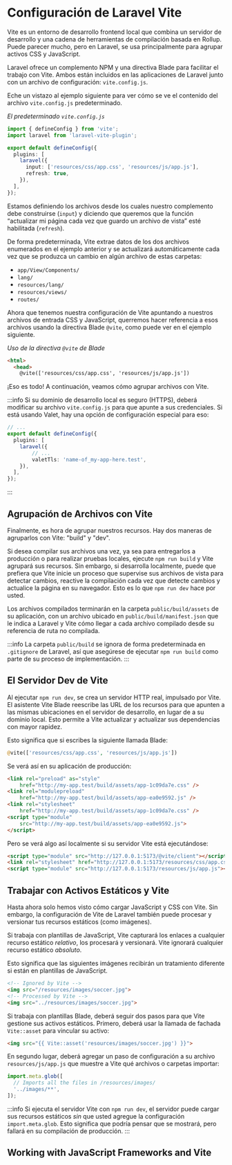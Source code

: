 # Configuración de Laravel Vite

Vite es un entorno de desarrollo frontend local que combina un servidor de desarrollo y una cadena de herramientas de compilación basada en Rollup. Puede parecer mucho, pero en Laravel, se usa principalmente para agrupar activos CSS y JavaScript.

Laravel ofrece un complemento NPM y una directiva Blade para facilitar el trabajo con Vite. Ambos están incluidos en las aplicaciones de Laravel junto con un archivo de configuración: `vite.config.js`.

Eche un vistazo al ejemplo siguiente para ver cómo se ve el contenido del archivo `vite.config.js` predeterminado.

_El predeterminado `vite.config.js`_
```ts
import { defineConfig } from 'vite';
import laravel from 'laravel-vite-plugin';

export default defineConfig({
  plugins: [
    laravel({
      input: ['resources/css/app.css', 'resources/js/app.js'],
      refresh: true,
    }),
  ],
});
```

Estamos definiendo los archivos desde los cuales nuestro complemento debe construirse (`input`) y diciendo que queremos que la función “actualizar mi página cada vez que guardo un archivo de vista” esté habilitada (`refresh`).

De forma predeterminada, Vite extrae datos de los dos archivos enumerados en el ejemplo anterior y se actualizará automáticamente cada vez que se produzca un cambio en algún archivo de estas carpetas:

- `app/View/Components/`
- `lang/`
- `resources/lang/`
- `resources/views/`
- `routes/`

Ahora que tenemos nuestra configuración de Vite apuntando a nuestros archivos de entrada CSS y JavaScript, querremos hacer referencia a esos archivos usando la directiva Blade `@vite`, como puede ver en el ejemplo siguiente.

_Uso de la directiva `@vite` de Blade_
```html
<html>
  <head>
    @vite(['resources/css/app.css', 'resources/js/app.js'])
```

¡Eso es todo! A continuación, veamos cómo agrupar archivos con Vite.

:::info
Si su dominio de desarrollo local es seguro (HTTPS), deberá modificar su archivo `vite.config.js` para que apunte a sus credenciales. Si está usando Valet, hay una opción de configuración especial para eso:
```ts
// ...
export default defineConfig({
  plugins: [
    laravel({
        // ...
        valetTls: 'name-of_my-app-here.test',
    }),
  ],
});
```
:::

## Agrupación de Archivos con Vite

Finalmente, es hora de agrupar nuestros recursos. Hay dos maneras de agruparlos con Vite: "build" y "dev".

Si desea compilar sus archivos una vez, ya sea para entregarlos a producción o para realizar pruebas locales, ejecute `npm run build` y Vite agrupará sus recursos. Sin embargo, si desarrolla localmente, puede que prefiera que Vite inicie un proceso que supervise sus archivos de vista para detectar cambios, reactive la compilación cada vez que detecte cambios y actualice la página en su navegador. Esto es lo que `npm run dev` hace por usted.

Los archivos compilados terminarán en la carpeta `public/build/assets` de su aplicación, con un archivo ubicado en `public/build/manifest.json` que le indica a Laravel y Vite cómo llegar a cada archivo compilado desde su referencia de ruta no compilada.

:::info
La carpeta `public/build` se ignora de forma predeterminada en `.gitignore` de Laravel, así que asegúrese de ejecutar `npm run build` como parte de su proceso de implementación.
:::

## El Servidor Dev de Vite

Al ejecutar `npm run dev`, se crea un servidor HTTP real, impulsado por Vite. El asistente Vite Blade reescribe las URL de los recursos para que apunten a las mismas ubicaciones en el servidor de desarrollo, en lugar de a su dominio local. Esto permite a Vite actualizar y actualizar sus dependencias con mayor rapidez.

Esto significa que si escribes la siguiente llamada Blade:

```php
@vite(['resources/css/app.css', 'resources/js/app.js'])
```

Se verá así en su aplicación de producción:

```html
<link rel="preload" as="style"
    href="http://my-app.test/build/assets/app-1c09da7e.css" />
<link rel="modulepreload"
    href="http://my-app.test/build/assets/app-ea0e9592.js" />
<link rel="stylesheet"
    href="http://my-app.test/build/assets/app-1c09da7e.css" />
<script type="module"
    src="http://my-app.test/build/assets/app-ea0e9592.js">
</script>
```

Pero se verá algo así localmente si su servidor Vite está ejecutándose:

```html
<script type="module" src="http://127.0.0.1:5173/@vite/client"></script>
<link rel="stylesheet" href="http://127.0.0.1:5173/resources/css/app.css" />
<script type="module" src="http://127.0.0.1:5173/resources/js/app.js"></script>
```

## Trabajar con Activos Estáticos y Vite

Hasta ahora solo hemos visto cómo cargar JavaScript y CSS con Vite. Sin embargo, la configuración de Vite de Laravel también puede procesar y versionar tus recursos estáticos (como imágenes).

Si trabaja con plantillas de JavaScript, Vite capturará los enlaces a cualquier recurso estático _relativo_, los procesará y versionará. Vite ignorará cualquier recurso estático _absoluto_.

Esto significa que las siguientes imágenes recibirán un tratamiento diferente si están en plantillas de JavaScript.

```html
<!-- Ignored by Vite -->
<img src="/resources/images/soccer.jpg">
<!-- Processed by Vite -->
<img src="../resources/images/soccer.jpg">
```

Si trabaja con plantillas Blade, deberá seguir dos pasos para que Vite gestione sus activos estáticos. Primero, deberá usar la llamada de fachada `Vite::asset` para vincular su activo:

```html
<img src="{{ Vite::asset('resources/images/soccer.jpg') }}">
```

En segundo lugar, deberá agregar un paso de configuración a su archivo `resources/js/app.js` que muestre a Vite qué archivos o carpetas importar:

```js
import.meta.glob([
  // Imports all the files in /resources/images/
  '../images/**',
]);
```

:::info
Si ejecuta el servidor Vite con `npm run dev`, el servidor puede cargar sus recursos estáticos _sin_ que usted agregue la configuración `import.meta.glob`. Esto significa que podría pensar que se mostrará, pero fallará en su compilación de producción.
:::

## Working with JavaScript Frameworks and Vite